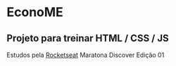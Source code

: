 # EconoME

## Projeto para treinar HTML / CSS / JS

Estudos  pela [Rocketseat](https://app.rocketseat.com.br/node/maratona-discover-edicao-01/lesson/aula-01)
Maratona Discover Edição 01
